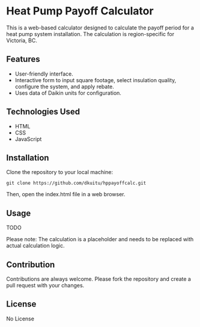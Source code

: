 
# Heat Pump Payoff Calculator

This is a web-based calculator designed to calculate the payoff period for a heat pump system installation. The calculation is region-specific for Victoria, BC.

## Features

- User-friendly interface.
- Interactive form to input square footage, select insulation quality, configure the system, and apply rebate.
- Uses data of Daikin units for configuration.

## Technologies Used

- HTML
- CSS
- JavaScript

## Installation

Clone the repository to your local machine:

```
git clone https://github.com/dkuitu/hppayoffcalc.git
```

Then, open the index.html file in a web browser.

## Usage

TODO

Please note: The calculation is a placeholder and needs to be replaced with actual calculation logic.

## Contribution

Contributions are always welcome. Please fork the repository and create a pull request with your changes.

## License

No License
